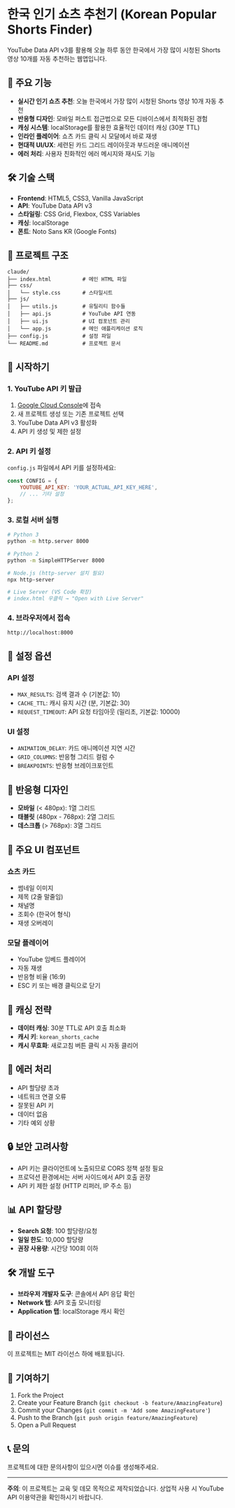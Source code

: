 # 한국 인기 쇼츠 추천기 (Korean Popular Shorts Finder)

YouTube Data API v3를 활용해 오늘 하루 동안 한국에서 가장 많이 시청된 Shorts 영상 10개를 자동 추천하는 웹앱입니다.

## 🚀 주요 기능

- **실시간 인기 쇼츠 추천**: 오늘 한국에서 가장 많이 시청된 Shorts 영상 10개 자동 추천
- **반응형 디자인**: 모바일 퍼스트 접근법으로 모든 디바이스에서 최적화된 경험
- **캐싱 시스템**: localStorage를 활용한 효율적인 데이터 캐싱 (30분 TTL)
- **인라인 플레이어**: 쇼츠 카드 클릭 시 모달에서 바로 재생
- **현대적 UI/UX**: 세련된 카드 그리드 레이아웃과 부드러운 애니메이션
- **에러 처리**: 사용자 친화적인 에러 메시지와 재시도 기능

## 🛠 기술 스택

- **Frontend**: HTML5, CSS3, Vanilla JavaScript
- **API**: YouTube Data API v3
- **스타일링**: CSS Grid, Flexbox, CSS Variables
- **캐싱**: localStorage
- **폰트**: Noto Sans KR (Google Fonts)

## 📁 프로젝트 구조

```
claude/
├── index.html          # 메인 HTML 파일
├── css/
│   └── style.css       # 스타일시트
├── js/
│   ├── utils.js        # 유틸리티 함수들
│   ├── api.js          # YouTube API 연동
│   ├── ui.js           # UI 컴포넌트 관리
│   └── app.js          # 메인 애플리케이션 로직
├── config.js           # 설정 파일
└── README.md           # 프로젝트 문서
```

## 🚀 시작하기

### 1. YouTube API 키 발급

1. [Google Cloud Console](https://console.cloud.google.com/)에 접속
2. 새 프로젝트 생성 또는 기존 프로젝트 선택
3. YouTube Data API v3 활성화
4. API 키 생성 및 제한 설정

### 2. API 키 설정

`config.js` 파일에서 API 키를 설정하세요:

```javascript
const CONFIG = {
    YOUTUBE_API_KEY: 'YOUR_ACTUAL_API_KEY_HERE',
    // ... 기타 설정
};
```

### 3. 로컬 서버 실행

```bash
# Python 3
python -m http.server 8000

# Python 2
python -m SimpleHTTPServer 8000

# Node.js (http-server 설치 필요)
npx http-server

# Live Server (VS Code 확장)
# index.html 우클릭 → "Open with Live Server"
```

### 4. 브라우저에서 접속

```
http://localhost:8000
```

## 🔧 설정 옵션

### API 설정
- `MAX_RESULTS`: 검색 결과 수 (기본값: 10)
- `CACHE_TTL`: 캐시 유지 시간 (분, 기본값: 30)
- `REQUEST_TIMEOUT`: API 요청 타임아웃 (밀리초, 기본값: 10000)

### UI 설정
- `ANIMATION_DELAY`: 카드 애니메이션 지연 시간
- `GRID_COLUMNS`: 반응형 그리드 컬럼 수
- `BREAKPOINTS`: 반응형 브레이크포인트

## 📱 반응형 디자인

- **모바일** (< 480px): 1열 그리드
- **태블릿** (480px - 768px): 2열 그리드  
- **데스크톱** (> 768px): 3열 그리드

## 🎨 주요 UI 컴포넌트

### 쇼츠 카드
- 썸네일 이미지
- 제목 (2줄 말줄임)
- 채널명
- 조회수 (한국어 형식)
- 재생 오버레이

### 모달 플레이어
- YouTube 임베드 플레이어
- 자동 재생
- 반응형 비율 (16:9)
- ESC 키 또는 배경 클릭으로 닫기

## 🔄 캐싱 전략

- **데이터 캐싱**: 30분 TTL로 API 호출 최소화
- **캐시 키**: `korean_shorts_cache`
- **캐시 무효화**: 새로고침 버튼 클릭 시 자동 클리어

## 🚨 에러 처리

- API 할당량 초과
- 네트워크 연결 오류
- 잘못된 API 키
- 데이터 없음
- 기타 예외 상황

## 🔒 보안 고려사항

- API 키는 클라이언트에 노출되므로 CORS 정책 설정 필요
- 프로덕션 환경에서는 서버 사이드에서 API 호출 권장
- API 키 제한 설정 (HTTP 리퍼러, IP 주소 등)

## 📊 API 할당량

- **Search 요청**: 100 할당량/요청
- **일일 한도**: 10,000 할당량
- **권장 사용량**: 시간당 100회 이하

## 🛠 개발 도구

- **브라우저 개발자 도구**: 콘솔에서 API 응답 확인
- **Network 탭**: API 호출 모니터링
- **Application 탭**: localStorage 캐시 확인

## 📝 라이선스

이 프로젝트는 MIT 라이선스 하에 배포됩니다.

## 🤝 기여하기

1. Fork the Project
2. Create your Feature Branch (`git checkout -b feature/AmazingFeature`)
3. Commit your Changes (`git commit -m 'Add some AmazingFeature'`)
4. Push to the Branch (`git push origin feature/AmazingFeature`)
5. Open a Pull Request

## 📞 문의

프로젝트에 대한 문의사항이 있으시면 이슈를 생성해주세요.

---

**주의**: 이 프로젝트는 교육 및 데모 목적으로 제작되었습니다. 상업적 사용 시 YouTube API 이용약관을 확인하시기 바랍니다.
